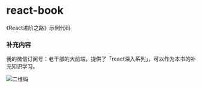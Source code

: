 # react-book
《React进阶之路》示例代码


### 补充内容

我的微信订阅号：老干部的大前端，提供了「react深入系列」，可以作为本书的补充知识学习。

![二维码](https://github.com/xuchaobei/react-book/blob/master/qrcode.jpg)

